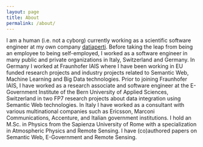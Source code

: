 ```yaml
---
layout: page
title: About
permalink: /about/
---
```


I am a human (i.e. not a cyborg) currently working as a scientific software engineer at my own company [datiaperti](https://www.datiaperti.it). Before taking the leap from being an employee to being self-employed, I worked as a software engineer in many public and private organizations in Italy, Switzerland and Germany. In Germany I worked at Fraunhofer IAIS where I have been working in EU funded research projects and industry projects related to Semantic Web, Machine Learning and Big Data technologies. Prior to joining Fraunhofer IAIS, I have worked as a research associate and software engineer at the E-Government Institute of the Bern University of Applied Sciences, Switzerland in two FP7 research projects about data integration using Semantic Web technologies. In Italy I have worked  as a consultant with various multinational companies such as Ericsson, Marconi Communications, Accenture, and Italian government institutions. I hold an M.Sc. in Physics from the Sapienza University of Rome with a specialization in Atmospheric Physics and Remote Sensing. I have (co)authored papers on Semantic Web, E-Government and Remote Sensing. 
